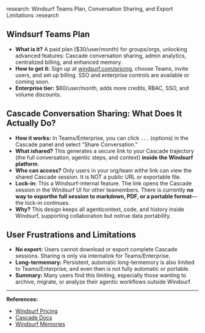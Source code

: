 research: Windsurf Teams Plan, Conversation Sharing, and Export Limitations :research

## Windsurf Teams Plan
- **What is it?** A paid plan ($30/user/month) for groups/orgs, unlocking advanced features: Cascade conversation sharing, admin analytics, centralized billing, and enhanced memory.
- **How to get it:** Sign up at [windsurf.com/pricing](https://windsurf.com/pricing), choose Teams, invite users, and set up billing. SSO and enterprise controls are available or coming soon.
- **Enterprise tier:** $60/user/month, adds more credits, RBAC, SSO, and volume discounts.

## Cascade Conversation Sharing: What Does It Actually Do?
- **How it works:** In Teams/Enterprise, you can click `...` (options) in the Cascade panel and select “Share Conversation.”
- **What ishared?** This generates a secure link to your Cascade trajectory (the full conversation, agentic steps, and context) **inside the Windsurf platform**.
- **Who can access?** Only users in your org/team withe link can view the shared Cascade session. It is NOT a public URL or exportable file.
- **Lock-in:** This a Windsurf-internal feature. The link opens the Cascade session in the Windsurf UI for other teamembers. There is currently **no way to exporthe full session to markdown, PDF, or a portable format**—the lock-in continues.
- **Why?** This design keeps all agenticontext, code, and history inside Windsurf, supporting collaboration but notrue data portability.

## User Frustrations and Limitations
- **No export:** Users cannot download or export complete Cascade sessions. Sharing is only via internalink for Teams/Enterprise.
- **Long-termemory:** Persistent, automatic long-termemory is also limited to Teams/Enterprise, and even then is not fully automatic or portable.
- **Summary:** Many users find this limiting, especially those wanting to archive, migrate, or analyze their agentic workflows outside Windsurf.

---

**References:**
- [Windsurf Pricing](https://windsurf.com/pricing)
- [Cascade Docs](https://docs.windsurf.com/windsurf/cascade)
- [Windsurf Memories](https://docs.windsurf.com/windsurf/memories)




